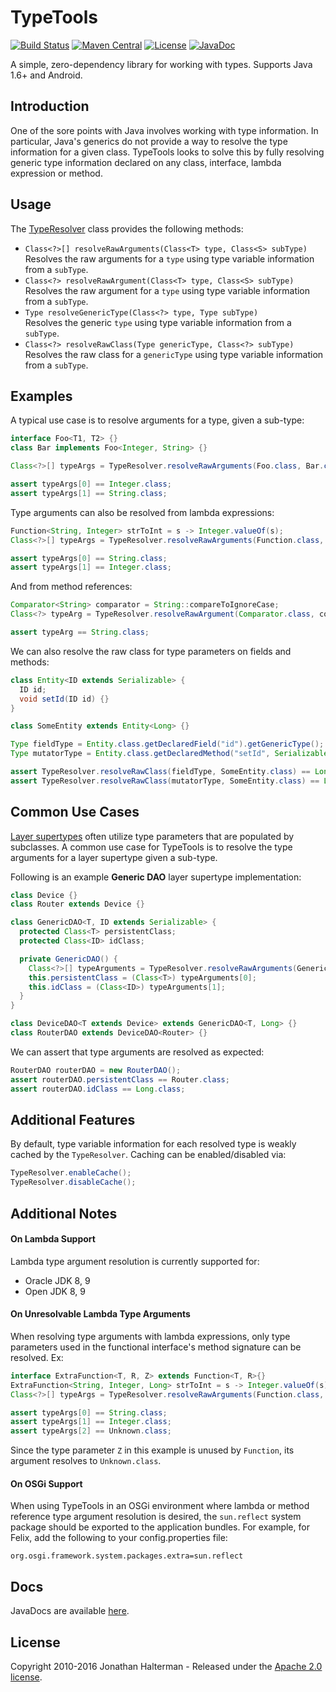 # TypeTools
[![Build Status](https://travis-ci.org/jhalterman/typetools.svg)](https://travis-ci.org/jhalterman/typetools) 
[![Maven Central](https://maven-badges.herokuapp.com/maven-central/net.jodah/typetools/badge.svg)](https://maven-badges.herokuapp.com/maven-central/net.jodah/typetools)
[![License](http://img.shields.io/:license-apache-brightgreen.svg)](http://www.apache.org/licenses/LICENSE-2.0.html)
[![JavaDoc](http://javadoc-badge.appspot.com/net.jodah/typetools.svg?label=javadoc)](https://jhalterman.github.com/typetools/javadoc)

A simple, zero-dependency library for working with types. Supports Java 1.6+ and Android.

## Introduction

One of the sore points with Java involves working with type information. In particular, Java's generics do not provide a way to resolve the type information for a given class. TypeTools looks to solve this by fully resolving generic type information declared on any class, interface, lambda expression or method.

## Usage

The [TypeResolver](http://jodah.net/typetools/javadoc/net/jodah/typetools/TypeResolver.html) class provides the following methods:

* `Class<?>[] resolveRawArguments(Class<T> type, Class<S> subType)`
<br>Resolves the raw arguments for a `type` using type variable information from a `subType`.
* `Class<?> resolveRawArgument(Class<T> type, Class<S> subType)`
<br>Resolves the raw argument for a `type` using type variable information from a `subType`.
* `Type resolveGenericType(Class<?> type, Type subType)`
<br>Resolves the generic `type` using type variable information from a `subType`.
* `Class<?> resolveRawClass(Type genericType, Class<?> subType)`
<br>Resolves the raw class for a `genericType` using type variable information from a `subType`. 

## Examples

A typical use case is to resolve arguments for a type, given a sub-type:

```java
interface Foo<T1, T2> {}
class Bar implements Foo<Integer, String> {}

Class<?>[] typeArgs = TypeResolver.resolveRawArguments(Foo.class, Bar.class);

assert typeArgs[0] == Integer.class;
assert typeArgs[1] == String.class;
```

Type arguments can also be resolved from lambda expressions:

```java
Function<String, Integer> strToInt = s -> Integer.valueOf(s);
Class<?>[] typeArgs = TypeResolver.resolveRawArguments(Function.class, strToInt.getClass());

assert typeArgs[0] == String.class;
assert typeArgs[1] == Integer.class;
```

And from method references:

```java
Comparator<String> comparator = String::compareToIgnoreCase;
Class<?> typeArg = TypeResolver.resolveRawArgument(Comparator.class, comparator.getClass());

assert typeArg == String.class;
```

We can also resolve the raw class for type parameters on fields and methods:

```java
class Entity<ID extends Serializable> {
  ID id;
  void setId(ID id) {}
}

class SomeEntity extends Entity<Long> {}

Type fieldType = Entity.class.getDeclaredField("id").getGenericType();
Type mutatorType = Entity.class.getDeclaredMethod("setId", Serializable.class).getGenericParameterTypes()[0];

assert TypeResolver.resolveRawClass(fieldType, SomeEntity.class) == Long.class;
assert TypeResolver.resolveRawClass(mutatorType, SomeEntity.class) == Long.class;
```

## Common Use Cases

[Layer supertypes](http://martinfowler.com/eaaCatalog/layerSupertype.html) often utilize type parameters that are populated by subclasses. A common use case for TypeTools is to resolve the type arguments for a layer supertype given a sub-type. 

Following is an example **Generic DAO** layer supertype implementation:

```java
class Device {}
class Router extends Device {}

class GenericDAO<T, ID extends Serializable> {
  protected Class<T> persistentClass;
  protected Class<ID> idClass;

  private GenericDAO() {
    Class<?>[] typeArguments = TypeResolver.resolveRawArguments(GenericDAO.class, getClass());
    this.persistentClass = (Class<T>) typeArguments[0];
    this.idClass = (Class<ID>) typeArguments[1];
  }
}

class DeviceDAO<T extends Device> extends GenericDAO<T, Long> {}
class RouterDAO extends DeviceDAO<Router> {}
```

We can assert that type arguments are resolved as expected:

```java
RouterDAO routerDAO = new RouterDAO();
assert routerDAO.persistentClass == Router.class;
assert routerDAO.idClass == Long.class;
```

## Additional Features

By default, type variable information for each resolved type is weakly cached by the `TypeResolver`. Caching can be enabled/disabled via:

```java
TypeResolver.enableCache();
TypeResolver.disableCache();
```

## Additional Notes

#### On Lambda Support

Lambda type argument resolution is currently supported for:

* Oracle JDK 8, 9
* Open JDK 8, 9

#### On Unresolvable Lambda Type Arguments

When resolving type arguments with lambda expressions, only type parameters used in the functional interface's method signature can be resolved. Ex:

```java
interface ExtraFunction<T, R, Z> extends Function<T, R>{}
ExtraFunction<String, Integer, Long> strToInt = s -> Integer.valueOf(s);
Class<?>[] typeArgs = TypeResolver.resolveRawArguments(Function.class, strToInt.getClass());

assert typeArgs[0] == String.class;
assert typeArgs[1] == Integer.class;
assert typeArgs[2] == Unknown.class;
```

Since the type parameter `Z` in this example is unused by `Function`, its argument resolves to `Unknown.class`.

#### On OSGi Support

When using TypeTools in an OSGi environment where lambda or method reference type argument resolution is desired, the `sun.reflect` system package should be exported to the application bundles. For example, for Felix, add the following to your config.properties file:

```
org.osgi.framework.system.packages.extra=sun.reflect
```

## Docs

JavaDocs are available [here](https://jhalterman.github.com/typetools/javadoc).

## License

Copyright 2010-2016 Jonathan Halterman - Released under the [Apache 2.0 license](http://www.apache.org/licenses/LICENSE-2.0.html).
